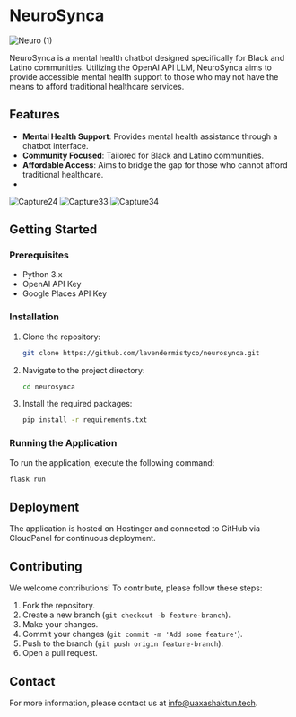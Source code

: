 # NeuroSynca

![Neuro (1)](https://github.com/user-attachments/assets/fb55ad4a-e280-4b2e-aadd-b38d621a02f5)

NeuroSynca is a mental health chatbot designed specifically for Black and Latino communities. Utilizing the OpenAI API LLM, NeuroSynca aims to provide accessible mental health support to those who may not have the means to afford traditional healthcare services.

## Features

- **Mental Health Support**: Provides mental health assistance through a chatbot interface.
- **Community Focused**: Tailored for Black and Latino communities.
- **Affordable Access**: Aims to bridge the gap for those who cannot afford traditional healthcare.
- 
![Capture24](https://github.com/user-attachments/assets/1f1d04ba-f25f-4fca-bde0-c0f61b559360)
![Capture33](https://github.com/user-attachments/assets/c2fa2702-126b-42f7-b1ca-61c2f16e1443)
![Capture34](https://github.com/user-attachments/assets/cf5ced6b-96e1-4b5d-8e49-20e5cc208448)


## Getting Started

### Prerequisites

- Python 3.x
- OpenAI API Key
- Google Places API Key

### Installation

1. Clone the repository:
    ```bash
    git clone https://github.com/lavendermistyco/neurosynca.git
    ```
2. Navigate to the project directory:
    ```bash
    cd neurosynca
    ```
3. Install the required packages:
    ```bash
    pip install -r requirements.txt
    ```

### Running the Application

To run the application, execute the following command:
```bash
flask run
```


## Deployment

The application is hosted on Hostinger and connected to GitHub via CloudPanel for continuous deployment.

## Contributing

We welcome contributions! To contribute, please follow these steps:

1. Fork the repository.
2. Create a new branch (`git checkout -b feature-branch`).
3. Make your changes.
4. Commit your changes (`git commit -m 'Add some feature'`).
5. Push to the branch (`git push origin feature-branch`).
6. Open a pull request.


## Contact

For more information, please contact us at [info@uaxashaktun.tech](mailto:info@uaxashaktun.tech).
